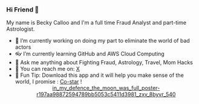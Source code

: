 ### Hi Friend 🐝
My name is Becky Calloo and I'm a full time Fraud Analyst and part-time Astrologist.
- 🔭 I’m currently working on doing my part to eliminate the world of bad actors
- 👓 I’m currently learning GitHub and AWS Cloud Computing
- 💬 Ask me anything about Fighting Fraud, Astrology, Travel, Mom Hacks
- 🐤 You can reach me on: [X](https://x.com/queenb_876?s=21)
- 💫 Fun Tip: Download this app and it will help you make sense of the world, I promise : [Co-star](https://www.costarastrology.com/)
                 !
                 <div align='center'>   [in_my_defence_the_moon_was_full_poster-r197aa98872594789bb5053c5411d3981_zxv_8byvr_540](https://github.com/user-attachments/assets/3d7adb92-2c3b-4bc0-9ae7-b6ad04dc5d50)
                </div>